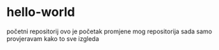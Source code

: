 # hello-world
početni repositorij
ovo je početak promjene mog repositorija
sada samo provjeravam kako to sve izgleda

